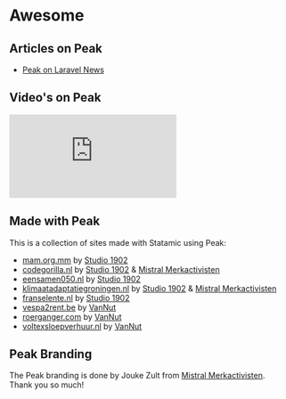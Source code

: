 # Awesome

## Articles on Peak
* [Peak on Laravel News](https://laravel-news.com/statamic-peak)

## Video's on Peak
<div class='embed-container'><iframe src='https://www.youtube.com/embed/79Ist1HrHoA' frameborder='0' allowfullscreen></iframe></div>

## Made with Peak
This is a collection of sites made with Statamic using Peak:

* [mam.org.mm](https://mam.org.mm) by [Studio 1902](https://studio1902.nl)
* [codegorilla.nl](https://codegorilla.nl)  by [Studio 1902](https://studio1902.nl) & [Mistral Merkactivisten](https://mistralmerkactivisten.nl)
* [eensamen050.nl](https://eensamen050.nl) by [Studio 1902](https://studio1902.nl)
* [klimaatadaptatiegroningen.nl](https://klimaatadaptatiegroningen.nl) by [Studio 1902](https://studio1902.nl) & [Mistral Merkactivisten](https://mistralmerkactivisten.nl)
* [franselente.nl](https://franselente.nl) by [Studio 1902](https://studio1902.nl)
* [vespa2rent.be](https://vespa2rent.be) by [VanNut](https://vannut.nl)
* [roerganger.com](https://roerganger.com) by [VanNut](https://vannut.nl)
* [voltexsloepverhuur.nl](https://voltexsloepverhuur.nl) by [VanNut](https://vannut.nl)

## Peak Branding

The Peak branding is done by Jouke Zult from [Mistral Merkactivisten](https://mistralmerkactivisten.nl). Thank you so much!
